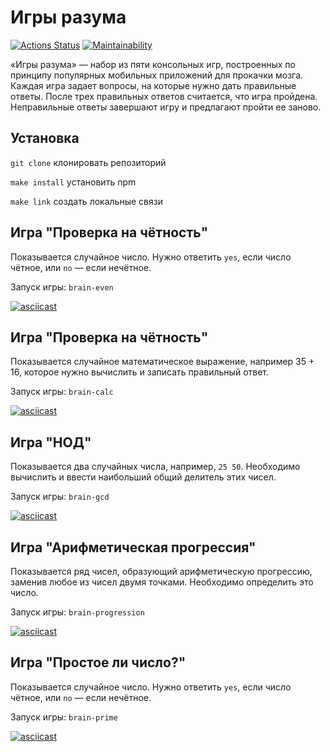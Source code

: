 # Игры разума

[![Actions Status](https://github.com/y-boris/frontend-project-44/actions/workflows/hexlet-check.yml/badge.svg)](https://github.com/y-boris/frontend-project-44/actions) [![Maintainability](https://api.codeclimate.com/v1/badges/c9093349ffd71f640109/maintainability)](https://codeclimate.com/github/y-boris/frontend-project-44/maintainability)

«Игры разума» — набор из пяти консольных игр, построенных по принципу популярных мобильных приложений для прокачки мозга. Каждая игра задает вопросы, на которые нужно дать правильные ответы. После трех правильных ответов считается, что игра пройдена. Неправильные ответы завершают игру и предлагают пройти ее заново.

## Установка

`git clone` клонировать репозиторий

`make install` установить npm

`make link` создать локальные связи

## Игра "Проверка на чётность"

Показывается случайное число. Нужно ответить `yes`, если число чётное, или `no` — если нечётное.

Запуск игры: `brain-even`

[![asciicast](https://asciinema.org/a/kkqgXksq5czrLkY82qx6fBmN3.svg)](https://asciinema.org/a/kkqgXksq5czrLkY82qx6fBmN3)

## Игра "Проверка на чётность"

Показывается случайное математическое выражение, например 35 + 16, которое нужно вычислить и записать правильный ответ.

Запуск игры: `brain-calc`

[![asciicast](https://asciinema.org/a/H7iIcBBsART28v3TpFs9ySrNy.svg)](https://asciinema.org/a/H7iIcBBsART28v3TpFs9ySrNy)

## Игра "НОД"

Показывается два случайных числа, например, `25 50`. Необходимо вычислить и ввести наибольший общий делитель этих чисел.

Запуск игры: `brain-gcd`

[![asciicast](https://asciinema.org/a/YX2DCWspg5mpW7RRt9fDZLbFy.svg)](https://asciinema.org/a/YX2DCWspg5mpW7RRt9fDZLbFy)

## Игра "Арифметическая прогрессия"

Показывается ряд чисел, образующий арифметическую прогрессию, заменив любое из чисел двумя точками. Необходимо определить это число.

Запуск игры: `brain-progression`

[![asciicast](https://asciinema.org/a/Oev5td0VPekG29CETJtYZQGAy.svg)](https://asciinema.org/a/Oev5td0VPekG29CETJtYZQGAy)

## Игра "Простое ли число?"

Показывается случайное число. Нужно ответить `yes`, если число чётное, или `no` — если нечётное.

Запуск игры: `brain-prime`

[![asciicast](https://asciinema.org/a/VsILvVAkNFHpDqdx3gPo5swRj.svg)](https://asciinema.org/a/VsILvVAkNFHpDqdx3gPo5swRj)
